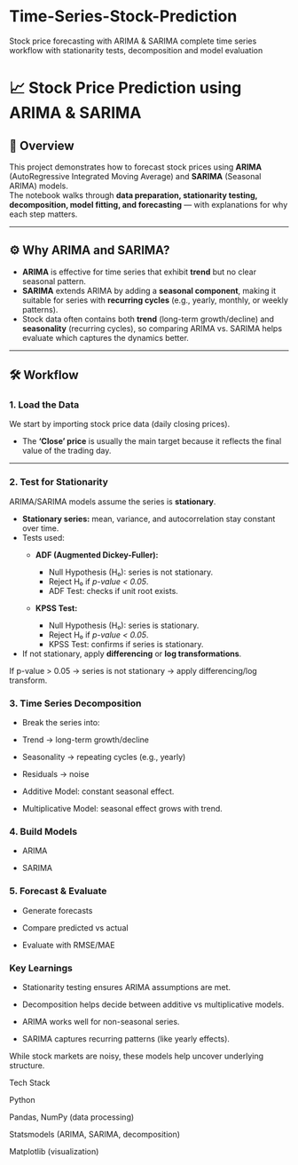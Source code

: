# Time-Series-Stock-Prediction
Stock price forecasting with ARIMA &amp; SARIMA complete time series workflow with stationarity tests, decomposition and model evaluation

# 📈 Stock Price Prediction using ARIMA & SARIMA

## 🔎 Overview
This project demonstrates how to forecast stock prices using **ARIMA** (AutoRegressive Integrated Moving Average) and **SARIMA** (Seasonal ARIMA) models.  
The notebook walks through **data preparation, stationarity testing, decomposition, model fitting, and forecasting** — with explanations for why each step matters.

---

## ⚙️ Why ARIMA and SARIMA?
- **ARIMA** is effective for time series that exhibit **trend** but no clear seasonal pattern.  
- **SARIMA** extends ARIMA by adding a **seasonal component**, making it suitable for series with **recurring cycles** (e.g., yearly, monthly, or weekly patterns).  
- Stock data often contains both **trend** (long-term growth/decline) and **seasonality** (recurring cycles), so comparing ARIMA vs. SARIMA helps evaluate which captures the dynamics better.

---

## 🛠️ Workflow

### 1. **Load the Data**
We start by importing stock price data (daily closing prices).  
- The **‘Close’ price** is usually the main target because it reflects the final value of the trading day.

---

### 2. **Test for Stationarity**
ARIMA/SARIMA models assume the series is **stationary**.  
- **Stationary series:** mean, variance, and autocorrelation stay constant over time.  
- Tests used:
  - **ADF (Augmented Dickey-Fuller):**  
    - Null Hypothesis (H₀): series is not stationary.  
    - Reject H₀ if *p-value < 0.05*.
    - ADF Test: checks if unit root exists.


  - **KPSS Test:**  
    - Null Hypothesis (H₀): series is stationary.  
    - Reject H₀ if *p-value < 0.05*.
    - KPSS Test: confirms if series is stationary.
- If not stationary, apply **differencing** or **log transformations**.









If p-value > 0.05 → series is not stationary → apply differencing/log transform.

### 3. **Time Series Decomposition**

- Break the series into:

- Trend → long-term growth/decline

- Seasonality → repeating cycles (e.g., yearly)

- Residuals → noise


- Additive Model: constant seasonal effect.

- Multiplicative Model: seasonal effect grows with trend.

### 4. **Build Models**
- ARIMA

- SARIMA

### 5. **Forecast & Evaluate**

- Generate forecasts

- Compare predicted vs actual

- Evaluate with RMSE/MAE

### **Key Learnings**

- Stationarity testing ensures ARIMA assumptions are met.

- Decomposition helps decide between additive vs multiplicative models.

- ARIMA works well for non-seasonal series.

- SARIMA captures recurring patterns (like yearly effects).

While stock markets are noisy, these models help uncover underlying structure.


Tech Stack

Python 

Pandas, NumPy (data processing)

Statsmodels (ARIMA, SARIMA, decomposition)

Matplotlib (visualization)
